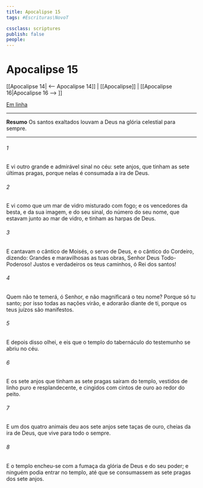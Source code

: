 ```yaml
---
title: Apocalipse 15
tags: #Escrituras\NovoT

cssclass: scriptures
publish: false
people:
---
```


# Apocalipse 15
[[Apocalipse 14| <-- Apocalipse 14]] | [[Apocalipse]] | [[Apocalipse 16|Apocalipse 16 --> ]]

[Em linha](https://churchofjesuschrist.org/study/scriptures/nt/rev/15?lang=por)

---
__Resumo__
Os santos exaltados louvam a Deus na glória celestial para sempre.

---
###### 1 
E vi outro grande e admirável sinal no céu: sete anjos, que tinham as sete últimas pragas, porque nelas é consumada a ira de Deus.

###### 2 
E vi como que um mar de vidro misturado com fogo; e os vencedores da besta, e da sua imagem, e do seu sinal,  do número do seu nome, que estavam junto ao mar de vidro, e tinham as harpas de Deus.

###### 3 
E cantavam o cântico de Moisés, o servo de Deus, e o cântico do Cordeiro, dizendo: Grandes e maravilhosas  as tuas obras, Senhor Deus Todo-Poderoso! Justos e verdadeiros  os teus caminhos, ó Rei dos santos!

###### 4 
Quem não te temerá, ó Senhor, e não magnificará o teu nome? Porque só tu  santo; por isso todas as nações virão, e adorarão diante de ti, porque os teus juízos são manifestos.

###### 5 
E depois disso olhei, e eis que o templo do tabernáculo do testemunho se abriu no céu.

###### 6 
E os sete anjos que tinham as sete pragas saíram do templo, vestidos de linho puro e resplandecente, e cingidos com cintos de ouro ao redor do peito.

###### 7 
E um dos quatro animais deu aos sete anjos sete taças de ouro, cheias da ira de Deus, que vive para todo o sempre.

###### 8 
E o templo encheu-se com a fumaça da glória de Deus e do seu poder; e ninguém podia entrar no templo, até que se consumassem as sete pragas dos sete anjos.

